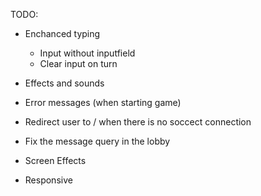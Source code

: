 TODO:

- Enchanced typing
  - Input without inputfield
  - Clear input on turn

- Effects and sounds
- Error messages (when starting game)
- Redirect user to / when there is no soccect connection
- Fix the message query in the lobby
- Screen Effects
- Responsive